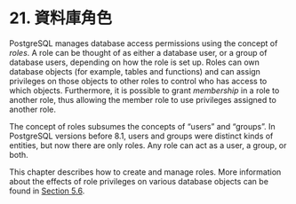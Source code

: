 # 21. 資料庫角色

PostgreSQL manages database access permissions using the concept of _roles_. A role can be thought of as either a database user, or a group of database users, depending on how the role is set up. Roles can own database objects \(for example, tables and functions\) and can assign privileges on those objects to other roles to control who has access to which objects. Furthermore, it is possible to grant _membership_ in a role to another role, thus allowing the member role to use privileges assigned to another role.

The concept of roles subsumes the concepts of “users” and “groups”. In PostgreSQL versions before 8.1, users and groups were distinct kinds of entities, but now there are only roles. Any role can act as a user, a group, or both.

This chapter describes how to create and manage roles. More information about the effects of role privileges on various database objects can be found in [Section 5.6](../../sql/ddl/priv.md).

